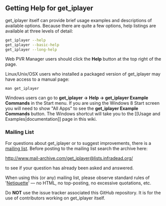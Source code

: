 ## Getting Help for get_iplayer

get_iplayer itself can provide brief usage examples and descriptions of available options.  Because there are quite a few options, help listings are available at three levels of detail:

``` bash
get_iplayer --help
get_iplayer --basic-help
get_iplayer --long-help
```
Web PVR Manager users should click the **Help** button at the top right of the page.

Linux/Unix/OSX users who installed a packaged version of get_iplayer may have access to a manual page:

```
man get_iplayer
```

Windows users can go to **get_iplayer -> Help -> get_iplayer Example Commands** in the Start menu.  If you are using the Windows 8 Start screen you will need to show "All Apps" to see the **get_iplayer Example Commands** button.  The Windows shortcut will take you to the [[Usage and Examples|documentation]] page in this wiki.

### Mailing List

For questions about get_iplayer or to suggest improvements, there is a [mailing list](http://lists.infradead.org/mailman/listinfo/get_iplayer).  Before posting to the mailing list search the archive here:

<http://www.mail-archive.com/get_iplayer@lists.infradead.org/>

to see if your question has already been asked and answered.

When using this (or any) mailing list, please observe standard rules of '[Netiquette](http://david.woodhou.se/email.html)' — no HTML, no top-posting, no excessive quotations, etc.

Do **NOT** use the issue tracker associated this GitHub repository.  It is for the use of contributors working on get_iplayer itself.